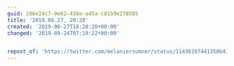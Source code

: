 ```yaml
---
guid: 286e24c7-9e62-438e-a45a-c8159e278505
title: '2019.06.27, 20:28'
created: '2019-06-27T18:28:20+00:00'
changed: '2019-09-24T07:19:22+00:00'


repost_of: 'https://twitter.com/melaniersumner/status/1143619744135864325?s=19'
---
```


